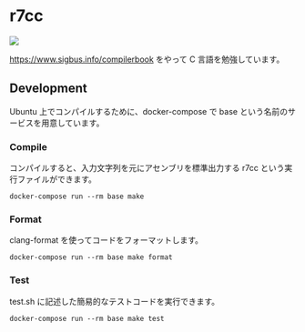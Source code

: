 # r7cc

[![](https://github.com/r7kamura/r7cc/workflows/push/badge.svg)](https://github.com/r7kamura/r7cc/actions)

https://www.sigbus.info/compilerbook をやって C 言語を勉強しています。

## Development

Ubuntu 上でコンパイルするために、docker-compose で base という名前のサービスを用意しています。

### Compile

コンパイルすると、入力文字列を元にアセンブリを標準出力する r7cc という実行ファイルができます。

```
docker-compose run --rm base make
```

### Format

clang-format を使ってコードをフォーマットします。

```
docker-compose run --rm base make format
```

### Test

test.sh に記述した簡易的なテストコードを実行できます。

```
docker-compose run --rm base make test
```
